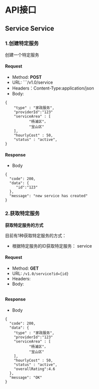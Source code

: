 # API接口

## Service Service

### 1.创建特定服务

创建一个特定服务

#### Request
- Method: **POST**
- URL:  ```/v1.0/service
- Headers：Content-Type:application/json
- Body:
```
{
    "type" : "家政服务",
    "providerId":"123"
    "serviceArea" : [
           "杨浦区"，
           "宝山区"
    ],
    "hourlyCost" : 50,
    "status" : "active",
}
```

#### Response
- Body
```
{
  "code": 200,
  "data": {
     "id":"123"
  },
  "message": "new service has created"
}
```

### 2.获取特定服务

**获取特定服务的方式**

目前有1种获取特定服务的方式：
- 根据特定服务的ID获取特定服务： service

#### Request

- Method: **GET**
- URL: ```/v1.0/service?id={id}```
- Headers:
- Body:
```
```

#### Response
- Body
```
{
  "code": 200,
  "data": {
    "type" : "家政服务",
    "providerId":"123"
    "serviceArea" : [
           "杨浦区"，
           "宝山区"
    ],
    "hourlyCost" : 50,
    "status" : "active",
    "overallRating":4.6
  },
  "message": "OK"
}
```

